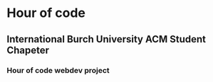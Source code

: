 # Hour of code
## International Burch University ACM Student Chapeter
### Hour of code webdev project

